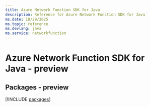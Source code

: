 ```yaml
---
title: Azure Network Function SDK for Java
description: Reference for Azure Network Function SDK for Java
ms.date: 10/29/2025
ms.topic: reference
ms.devlang: java
ms.service: networkfunction
---
```

# Azure Network Function SDK for Java - preview
## Packages - preview
[!INCLUDE [packages](network-function-index.md)]
